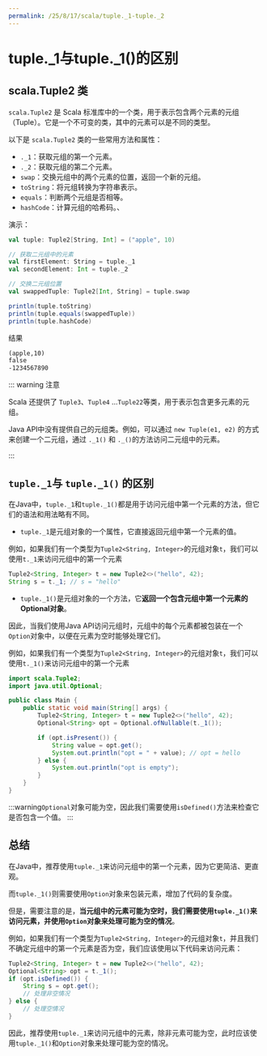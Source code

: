 ```yaml
---
permalink: /25/8/17/scala/tuple._1-tuple._2
---
```


# tuple._1与tuple._1()的区别

## scala.Tuple2 类

`scala.Tuple2` 是 Scala 标准库中的一个类，用于表示包含两个元素的元组（Tuple）。它是一个不可变的类，其中的元素可以是不同的类型。

以下是 `scala.Tuple2` 类的一些常用方法和属性：

-   `._1`：获取元组的第一个元素。
-   `._2`：获取元组的第二个元素。
-   `swap`：交换元组中的两个元素的位置，返回一个新的元组。
-   `toString`：将元组转换为字符串表示。
-   `equals`：判断两个元组是否相等。
-   `hashCode`：计算元组的哈希码。、

演示：

```scala
val tuple: Tuple2[String, Int] = ("apple", 10)

// 获取二元组中的元素
val firstElement: String = tuple._1
val secondElement: Int = tuple._2

// 交换二元组位置
val swappedTuple: Tuple2[Int, String] = tuple.swap

println(tuple.toString)
println(tuple.equals(swappedTuple))
println(tuple.hashCode)
```

结果

```txt
(apple,10)
false
-1234567890
```

::: warning 注意

​Scala 还提供了 `Tuple3`、`Tuple4` ...`Tuple22`等类，用于表示包含更多元素的元组。

​Java API中没有提供自己的元组类。例如，可以通过 `new Tuple(e1, e2)` 的方式来创建一个二元组，通过 `._1()` 和 `._()`的方法访问二元组中的元素。

:::

## `tuple._1`与 `tuple._1()` 的区别

​在Java中，`tuple._1`和`tuple._1()`都是用于访问元组中第一个元素的方法，但它们的语法和用法略有不同。

- `tuple._1`是元组对象的一个属性，它直接返回元组中第一个元素的值。

例如，如果我们有一个类型为`Tuple2<String, Integer>`的元组对象`t`，我们可以使用`t._1`来访问元组中的第一个元素

```java
Tuple2<String, Integer> t = new Tuple2<>("hello", 42);
String s = t._1; // s = "hello"
```

- `tuple._1()`是元组对象的一个方法，它**返回一个包含元组中第一个元素的Optional对象**。

因此，当我们使用Java API访问元组时，元组中的每个元素都被包装在一个`Option`对象中，以便在元素为空时能够处理它们。

例如，如果我们有一个类型为`Tuple2<String, Integer>`的元组对象`t`，我们可以使用`t._1()`来访问元组中的第一个元素

```java
import scala.Tuple2;
import java.util.Optional;

public class Main {
    public static void main(String[] args) {
        Tuple2<String, Integer> t = new Tuple2<>("hello", 42);
        Optional<String> opt = Optional.ofNullable(t._1());

        if (opt.isPresent()) {
            String value = opt.get();
            System.out.println("opt = " + value); // opt = hello
        } else {
            System.out.println("opt is empty");
        }
    }
}
```

:::warning
​`Optional`对象可能为空，因此我们需要使用`isDefined()`方法来检查它是否包含一个值。
:::

## 总结

​在Java中，推荐使用`tuple._1`来访问元组中的第一个元素，因为它更简洁、更直观。

而`tuple._1()`则需要使用`Option`对象来包装元素，增加了代码的复杂度。

但是，需要注意的是，**当元组中的元素可能为空时，我们需要使用`tuple._1()`来访问元素，并使用`Option`对象来处理可能为空的情况**。

例如，如果我们有一个类型为`Tuple2<String, Integer>`的元组对象`t`，并且我们不确定元组中的第一个元素是否为空，我们应该使用以下代码来访问元素：

```java
Tuple2<String, Integer> t = new Tuple2<>("hello", 42);
Optional<String> opt = t._1();
if (opt.isDefined()) {
    String s = opt.get();
    // 处理非空情况
} else {
    // 处理空情况
}
```

​因此，推荐使用`tuple._1`来访问元组中的元素，除非元素可能为空，此时应该使用`tuple._1()`和`Option`对象来处理可能为空的情况。
